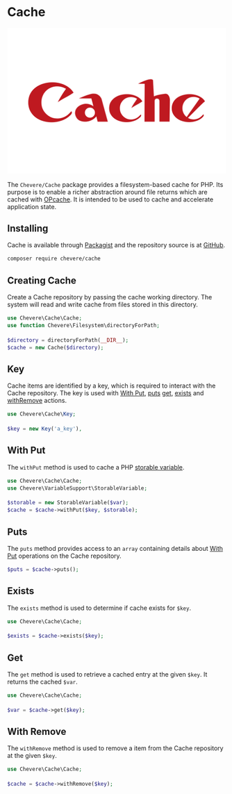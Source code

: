 # Cache

![Cache](../src/packages/cache/cache-logo.svg)

The `Chevere/Cache` package provides a filesystem-based cache for PHP. Its purpose is to enable a richer abstraction around file returns which are cached with [OPcache](https://www.php.net/opcache). It is intended to be used to cache and accelerate application state.

## Installing

Cache is available through [Packagist](https://packagist.org/packages/chevere/cache) and the repository source is at [GitHub](https://github.com/chevere/cache).

```sh
composer require chevere/cache
```

## Creating Cache

Create a Cache repository by passing the cache working directory. The system will read and write cache from files stored in this directory.

```php
use Chevere\Cache\Cache;
use function Chevere\Filesystem\directoryForPath;

$directory = directoryForPath(__DIR__);
$cache = new Cache($directory);
```

## Key

Cache items are identified by a key, which is required to interact with the Cache repository. The key is used with [With Put](#with-put), [puts](#puts) [get](#get), [exists](#exists) and [withRemove](#with-remove) actions.

```php
use Chevere\Cache\Key;

$key = new Key('a_key'),
```

## With Put

The `withPut` method is used to cache a PHP [storable variable](../library/variable-support.md#storablevariable).

```php
use Chevere\Cache\Cache;
use Chevere\VariableSupport\StorableVariable;

$storable = new StorableVariable($var);
$cache = $cache->withPut($key, $storable);
```

## Puts

The `puts` method provides access to an `array` containing details about [With Put](#with-put) operations on the Cache repository.

```php
$puts = $cache->puts();
```

## Exists

The `exists` method is used to determine if cache exists for `$key`.

```php
use Chevere\Cache\Cache;

$exists = $cache->exists($key);
```

## Get

The `get` method is used to retrieve a cached entry at the given `$key`. It returns the cached `$var`.

```php
use Chevere\Cache\Cache;

$var = $cache->get($key);
```

## With Remove

The `withRemove` method is used to remove a item from the Cache repository at the given `$key`.

```php
use Chevere\Cache\Cache;

$cache = $cache->withRemove($key);
```
